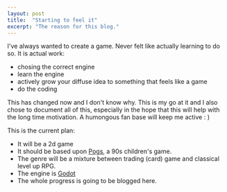 ```yaml
---
layout: post
title:  "Starting to feel it"
excerpt: "The reason for this blog."
---
```


I've always wanted to create a game. Never felt like actually learning to do so.
It is actual work: 
- chosing the correct engine
- learn the engine
- actively grow your diffuse idea to something that feels like a game
- do the coding

This has changed now and I don't know why. This is my go at it and I also chose to document all of this, especially in 
the hope that this will help with the long time motivation. A humongous fan base will keep me active : )

This is the current plan:
- It will be a 2d game
- It should be based upon [Pogs](https://en.wikipedia.org/wiki/Milk_caps_(game)), a 90s children's game.
- The genre will be a mixture between trading (card) game and classical level up RPG.
- The engine is [Godot](https://godotengine.org/)
- The whole progress is going to be blogged here.

